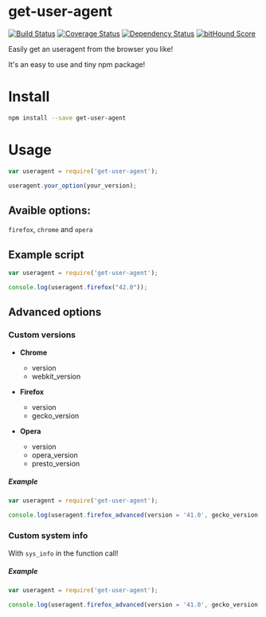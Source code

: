# get-user-agent
[![Build Status](https://travis-ci.org/fscherwi/get-user-agent.svg?branch=master)](https://travis-ci.org/fscherwi/get-user-agent) [![Coverage Status](https://coveralls.io/repos/fscherwi/get-user-agent/badge.svg?branch=master&service=github)](https://coveralls.io/github/fscherwi/get-user-agent?branch=master) [![Dependency Status](https://david-dm.org/fscherwi/get-user-agent.svg)](https://david-dm.org/fscherwi/get-user-agent) [![bitHound Score](https://www.bithound.io/github/fscherwi/get-user-agent/badges/score.svg)](https://www.bithound.io/github/fscherwi/get-user-agent)

Easily get an useragent from the browser you like!

It's an easy to use and tiny npm package!

# Install

```sh
npm install --save get-user-agent
```

# Usage

```js
var useragent = require('get-user-agent');

useragent.your_option(your_version);
```

## Avaible options:
`firefox`, `chrome` and `opera`

## Example script

```js
var useragent = require('get-user-agent');

console.log(useragent.firefox("42.0"));
```

## Advanced options
### Custom versions
- **Chrome**
  - version
  - webkit_version

- **Firefox**
  - version
  - gecko_version

- **Opera**
  - version
  - opera_version
  - presto_version

##### Example

```js
var useragent = require('get-user-agent');

console.log(useragent.firefox_advanced(version = '41.0', gecko_version = '20100101'));
```

### Custom system info
With `sys_info` in the function call!

##### Example

```js
var useragent = require('get-user-agent');

console.log(useragent.firefox_advanced(version = '41.0', gecko_version = '20100101', sys_info='Macintosh; Intel Mac OS X 10.11'));
```
